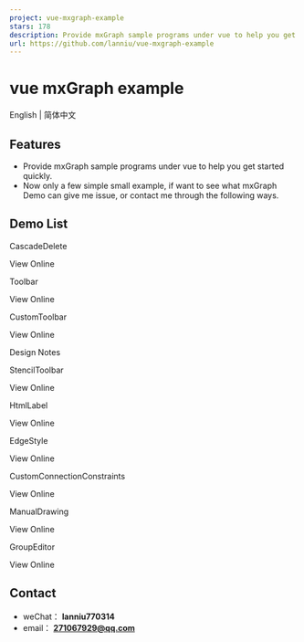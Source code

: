 ```yaml
---
project: vue-mxgraph-example
stars: 178
description: Provide mxGraph sample programs under vue to help you get started quickly
url: https://github.com/lanniu/vue-mxgraph-example
---
```


vue mxGraph example
===================

English | 简体中文

Features
--------

-   Provide mxGraph sample programs under vue to help you get started quickly.
-   Now only a few simple small example, if want to see what mxGraph Demo can give me issue, or contact me through the following ways.

Demo List
---------

CascadeDelete

View Online

Toolbar

View Online

CustomToolbar

View Online

Design Notes

StencilToolbar

View Online

HtmlLabel

View Online

EdgeStyle

View Online

CustomConnectionConstraints

View Online

ManualDrawing

View Online

GroupEditor

View Online

Contact
-------

-   weChat： **lanniu770314**
-   email： **271067929@qq.com**
